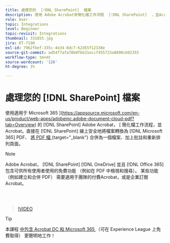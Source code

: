 ```yaml
---
title: 處理您的  [!DNL SharePoint]  檔案
description: 使用 Adobe Acrobat來簡化檔工作流程  [!DNL SharePoint]  ，並Acrobat [!DNL Microsoft 365]
role: User
topic: Integrations
level: Beginner
topic-revisit: Integrations
thumbnail: 331855.jpg
jira: KT-7190
exl-id: 7962fbef-335c-4e34-8dc7-62d55f12338e
source-git-commit: ad54f7afa78b0fbb31eccf455723a8890cb92355
workflow-type: tm+mt
source-wordcount: '126'
ht-degree: 3%

---
```


# 處理您的 [!DNL SharePoint] 檔案

使用適用于 Microsoft 365 ](https://appsource.microsoft.com/en-us/product/web-apps/adobeinc.adobe-document-cloud-pdf?tab=Overview) 的 [!DNL SharePoint] Adobe Acrobat， [ 簡化檔工作流程，並Acrobat。直接在 [!DNL SharePoint] 線上安全地將檔案轉換為 [!DNL Microsoft 365] PDF、 [ 將 PDF 檔 ](https://www.adobe.com/tw/acrobat/online/merge-pdf.html) {target="_blank"} 合併為一個檔案、加上批註和重新排列頁面。

>[!NOTE]
>
>Adobe Acrobat， [!DNL SharePoint] [!DNL OneDrive] 並且 [!DNL Office 365] 包含可供所有使用者使用的免費功能 （例如在 PDF 中檢視和搜尋）。 某些功能 （例如建立和合併 PDF） 需要適用于團隊的付費Acrobat，或是企業訂閱Acrobat。

<br> 

>[!VIDEO](https://video.tv.adobe.com/v/331855?quality=12&learn=on&hidetitle=true)

>[!TIP]
>
>本課程 [ 中包含 Acrobat DC 和 Microsoft 365 ](https://experienceleague.adobe.com/?recommended=Acrobat-U-1-2021.microsoft365) （可在 Experience League 上免費取得） 更聰明地工作！
